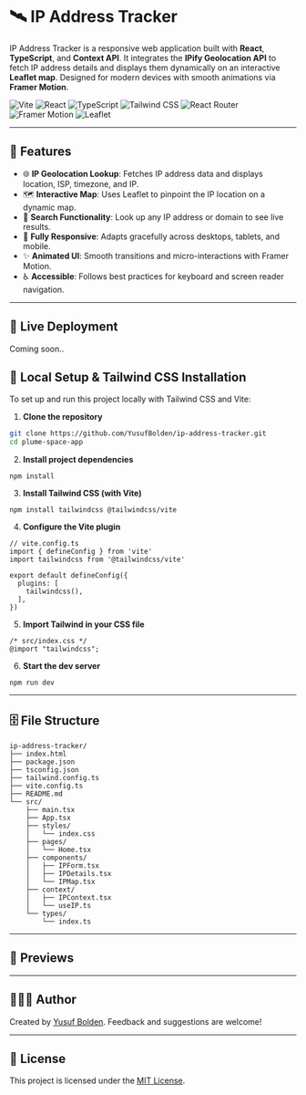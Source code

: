 # 🛰️ IP Address Tracker

IP Address Tracker is a responsive web application built with **React**, **TypeScript**, and **Context API**. It integrates the **IPify Geolocation API** to fetch IP address details and displays them dynamically on an interactive **Leaflet map**.  Designed for modern devices with smooth animations via **Framer Motion**.

![Vite](https://img.shields.io/badge/Vite-646CFF?style=for-the-badge&logo=vite&logoColor=white)
![React](https://img.shields.io/badge/React-20232A?style=for-the-badge&logo=react&logoColor=61DAFB)
![TypeScript](https://img.shields.io/badge/TypeScript-007ACC?style=for-the-badge&logo=typescript&logoColor=white)
![Tailwind CSS](https://img.shields.io/badge/Tailwind-38B2AC?style=for-the-badge&logo=tailwind-css&logoColor=white)
![React Router](https://img.shields.io/badge/React_Router-CA4245?style=for-the-badge&logo=react-router&logoColor=white)
![Framer Motion](https://img.shields.io/badge/Framer_Motion-EF4F5F?style=for-the-badge&logo=framer&logoColor=white)
![Leaflet](https://img.shields.io/badge/Leaflet-199900?style=for-the-badge&logo=leaflet&logoColor=white)

---

## 🚀 Features

- 🌐 **IP Geolocation Lookup**: Fetches IP address data and displays location, ISP, timezone, and IP.
- 🗺 **Interactive Map**: Uses Leaflet to pinpoint the IP location on a dynamic map.
- 🔎 **Search Functionality**: Look up any IP address or domain to see live results.
- 🎨 **Fully Responsive**: Adapts gracefully across desktops, tablets, and mobile.
- ✨ **Animated UI**: Smooth transitions and micro-interactions with Framer Motion.
- ♿ **Accessible**: Follows best practices for keyboard and screen reader navigation.

---

## 🚢 Live Deployment
Coming soon..

## 🚀 Local Setup & Tailwind CSS Installation

To set up and run this project locally with Tailwind CSS and Vite:

1. **Clone the repository**

```bash
git clone https://github.com/YusufBolden/ip-address-tracker.git
cd plume-space-app
```

2. **Install project dependencies**

```
npm install
```

3. **Install Tailwind CSS (with Vite)**

```
npm install tailwindcss @tailwindcss/vite
```

4. **Configure the Vite plugin**

```
// vite.config.ts
import { defineConfig } from 'vite'
import tailwindcss from '@tailwindcss/vite'

export default defineConfig({
  plugins: [
    tailwindcss(),
  ],
})
```

5. **Import Tailwind in your CSS file**

```
/* src/index.css */
@import "tailwindcss";
```

6. **Start the dev server**

```
npm run dev
```

---

## 🗄️ File Structure
```
ip-address-tracker/
├── index.html
├── package.json
├── tsconfig.json
├── tailwind.config.ts
├── vite.config.ts
├── README.md
└── src/
    ├── main.tsx
    ├── App.tsx
    ├── styles/
    │   └── index.css
    ├── pages/
    │   └── Home.tsx
    ├── components/
    │   ├── IPForm.tsx
    │   ├── IPDetails.tsx
    │   └── IPMap.tsx
    ├── context/
    │   ├── IPContext.tsx
    │   └── useIP.ts
    └── types/
        └── index.ts
```
---

## 📸 Previews

<!-- ### Home Page
![Home Page](public/assets/login.png)

### Blog Index
![Blog List](public/assets/blogIndex.png)

### Admin Dashboard - upper
![Admin - upper](public/assets/adminUpper.png)

### Admin Dashboard - lower
![Admin - lower](public/assets/adminLower.png) -->

---

## 🧑🏿‍💻 Author

Created by [Yusuf Bolden](https://github.com/YusufBolden). Feedback and suggestions are welcome!

---

## 📄 License

This project is licensed under the [MIT License](https://opensource.org/licenses/MIT).
